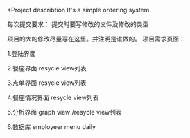 *Project describtion
It's a simple ordering system.

每次提交要求：
提交时要写修改的文件及修改的类型


项目的大的修改尽量写在这里。并注明是谁做的。
项目需求页面：

1.登陆界面




2.餐座界面
resycle view列表



3.点单界面
resycle view列表



4.餐座情况界面
resycle view列表



5.分析界面
graph view
/resycle view列表



6.数据库
employeer
menu
daily




